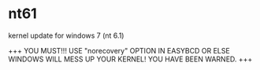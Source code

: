 # nt61
kernel update for windows 7 (nt 6.1)

+++ YOU MUST!!! USE "norecovery" OPTION IN EASYBCD OR ELSE WINDOWS WILL MESS UP YOUR KERNEL! YOU HAVE BEEN WARNED. +++
